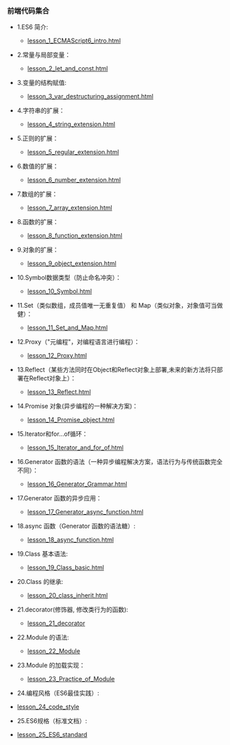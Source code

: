 ### 前端代码集合

* 1.ES6 简介:
  * [lesson_1_ECMAScript6_intro.html](https://github.com/wteam-xq/testDemo/blob/master/ECMAScript/ES6/lesson_1_ECMAScript6_intro.html.html)

* 2.常量与局部变量：
  * [lesson_2_let_and_const.html](https://github.com/wteam-xq/testDemo/blob/master/ECMAScript/ES6/lesson_2_let_and_const.html)

* 3.变量的结构赋值:
  * [lesson_3_var_destructuring_assignment.html](https://github.com/wteam-xq/testDemo/blob/master/ECMAScript/ES6/lesson_3_var_destructuring_assignment.html)

* 4.字符串的扩展：
  * [lesson_4_string_extension.html](https://github.com/wteam-xq/testDemo/blob/master/ECMAScript/ES6/lesson_4_string_extension.html)

* 5.正则的扩展：
  * [lesson_5_regular_extension.html](https://github.com/wteam-xq/testDemo/blob/master/ECMAScript/ES6/lesson_5_regular_extension.html)

* 6.数值的扩展：
  * [lesson_6_number_extension.html](https://github.com/wteam-xq/testDemo/blob/master/ECMAScript/ES6/lesson_6_number_extension.html)

* 7.数组的扩展：
  * [lesson_7_array_extension.html](https://github.com/wteam-xq/testDemo/blob/master/ECMAScript/ES6/lesson_7_array_extension.html)

* 8.函数的扩展：
  * [lesson_8_function_extension.html](https://github.com/wteam-xq/testDemo/blob/master/ECMAScript/ES6/lesson_8_function_extension.html)

* 9.对象的扩展：
  * [lesson_9_object_extension.html](https://github.com/wteam-xq/testDemo/blob/master/ECMAScript/ES6/lesson_9_object_extension.html)

* 10.Symbol数据类型（防止命名冲突）：
  * [lesson_10_Symbol.html](https://github.com/wteam-xq/testDemo/blob/master/ECMAScript/ES6/lesson_10_Symbol.html)

* 11.Set（类似数组，成员值唯一无重复值） 和 Map（类似对象，对象值可当做健）：
  * [lesson_11_Set_and_Map.html](https://github.com/wteam-xq/testDemo/blob/master/ECMAScript/ES6/lesson_11_Set_and_Map.html)

* 12.Proxy（"元编程"，对编程语言进行编程）：
  * [lesson_12_Proxy.html](https://github.com/wteam-xq/testDemo/blob/master/ECMAScript/ES6/lesson_12_Proxy.html)

* 13.Reflect（某些方法同时在Object和Reflect对象上部署,未来的新方法将只部署在Reflect对象上）：
  * [lesson_13_Reflect.html](https://github.com/wteam-xq/testDemo/blob/master/ECMAScript/ES6/lesson_13_Reflect.html)

* 14.Promise 对象(异步编程的一种解决方案)：
  * [lesson_14_Promise_object.html](https://github.com/wteam-xq/testDemo/blob/master/ECMAScript/ES6/lesson_14_Promise_object.html)

* 15.Iterator和for...of循环：
  * [lesson_15_Iterator_and_for_of.html](https://github.com/wteam-xq/testDemo/blob/master/ECMAScript/ES6/lesson_15_Iterator_and_for_of.html)

* 16.Generator 函数的语法（一种异步编程解决方案，语法行为与传统函数完全不同）：
  * [lesson_16_Generator_Grammar.html](https://github.com/wteam-xq/testDemo/blob/master/ECMAScript/ES6/lesson_16_Generator_Grammar.html)

* 17.Generator 函数的异步应用：
  * [lesson_17_Generator_async_function.html](https://github.com/wteam-xq/testDemo/blob/master/ECMAScript/ES6/lesson_17_Generator_async_function.html)

* 18.async 函数（Generator 函数的语法糖）:
  * [lesson_18_async_function.html](https://github.com/wteam-xq/testDemo/blob/master/ECMAScript/ES6/lesson_18_async_function.html)

* 19.Class 基本语法:
  * [lesson_19_Class_basic.html](https://github.com/wteam-xq/testDemo/blob/master/ECMAScript/ES6/lesson_19_Class_basic.html)

* 20.Class 的继承:
  * [lesson_20_class_inherit.html](https://github.com/wteam-xq/testDemo/blob/master/ECMAScript/ES6/lesson_20_class_inherit.html)

* 21.decorator(修饰器, 修改类行为的函数):
  * [lesson_21_decorator](https://github.com/wteam-xq/testDemo/blob/master/ECMAScript/ES6/lesson_21_decorator.html)

* 22.Module 的语法:
  * [lesson_22_Module](https://github.com/wteam-xq/testDemo/blob/master/ECMAScript/ES6/lesson_22_Module.html)

* 23.Module 的加载实现：
  * [lesson_23_Practice_of_Module](https://github.com/wteam-xq/testDemo/blob/master/ECMAScript/ES6/lesson_23_Practice_of_Module.html)

* 24.编程风格（ES6最佳实践）:
* [lesson_24_code_style](https://github.com/wteam-xq/testDemo/blob/master/ECMAScript/ES6/lesson_24_code_style.html)

* 25.ES6规格（标准文档）:
* [lesson_25_ES6_standard](https://github.com/wteam-xq/testDemo/blob/master/ECMAScript/ES6/lesson_25_ES6_standard.html)

